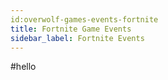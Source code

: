 ```yaml
---
id:overwolf-games-events-fortnite
title: Fortnite Game Events
sidebar_label: Fortnite Events
---
```


#hello